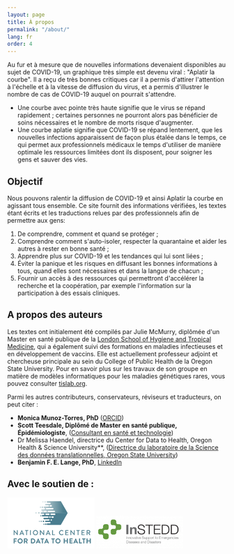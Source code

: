 ```yaml
---
layout: page
title: À propos
permalink: "/about/"
lang: fr
order: 4
---
```

Au fur et à mesure que de nouvelles informations devenaient disponibles au sujet de COVID-19, un graphique très simple est devenu viral : "Aplatir la courbe". Il a reçu de très bonnes critiques car il a permis d'attirer l'attention à l'échelle et à la vitesse de diffusion du virus, et a permis d'illustrer le nombre de cas de COVID-19 auquel on pourrait s'attendre. 

- Une courbe avec pointe très haute signifie que le virus se répand rapidement ; certaines personnes ne pourront alors pas bénéficier de soins nécessaires et le nombre de morts risque d'augmenter. 
- Une courbe aplatie signifie que COVID-19 se répand lentement, que les nouvelles infections apparaissent de façon plus étalée dans le temps, ce qui permet aux professionnels médicaux le temps d'utiliser de manière optimale les ressources limitées dont ils disposent, pour soigner les gens et sauver des vies. 

## Objectif 
Nous pouvons ralentir la diffusion de COVID-19 et ainsi Aplatir la courbe en agissant tous ensemble. Ce site fournit des informations vérifiées, les textes étant écrits et les traductions relues par des professionnels afin de permettre aux gens: 
1. De comprendre, comment et quand se protéger ;
2. Comprendre comment s'auto-isoler, respecter la quarantaine et aider les autres à rester en bonne santé ;
3. Apprendre plus sur COVID-19 et les tendances qui lui sont liées ; 
4. Éviter la panique et les risques en diffusant les bonnes informations à tous, quand elles sont nécessaires et dans la langue de chacun ; 
5. Fournir un accès à des ressources qui permettront d'accélérer la recherche et la coopération, par exemple l'information sur la participation à des essais cliniques. 

## A propos des auteurs

Les textes ont initialement été compilés par Julie McMurry, diplômée d'un Master en santé publique de la [London School of Hygiene and Tropical Medicine](http://lshtm.ac.uk/), qui a également suivi des formations en maladies infectieuses et en développement de vaccins. Elle est actuellement professeur adjoint et chercheuse principale au sein du College of Public Health de la Oregon State University. Pour en savoir plus sur les travaux de son groupe en matière de modèles informatiques pour les maladies génétiques rares, vous pouvez consulter [tislab.org](http://tislab.org/).

Parmi les autres contributeurs, conservateurs, réviseurs et traducteurs, on peut citer :

- **Monica Munoz-Torres, PhD** ([ORCID](https://orcid.org/0000-0001-8430-6039))
- **Scott Teesdale, Diplômé de Master en santé publique, Épidémiologiste**, ([Consultant en santé et technologie](https://www.linkedin.com/in/scottteesdale/))
- Dr Melissa Haendel, directrice du Center for Data to Health, Oregon Health & Science University**, ([Directrice du laboratoire de la Science des données translationnelles, Oregon State University](https://tislab.org/))
- **Benjamin F. E. Lange, PhD**, [LinkedIn](https://www.linkedin.com/in/dr-benjamin-f-e-lange-a609b838)

## Avec le soutien de : 

<a href="https://ctsa.ncats.nih.gov/cd2h/" target="_blank"><img src="/images/logos/CD2H.png" width="200px"/></a>
<a href="https://instedd.org" target="_blank"><img src="/images/logos/instedd_site_logo.png" width="200px"/></a>
